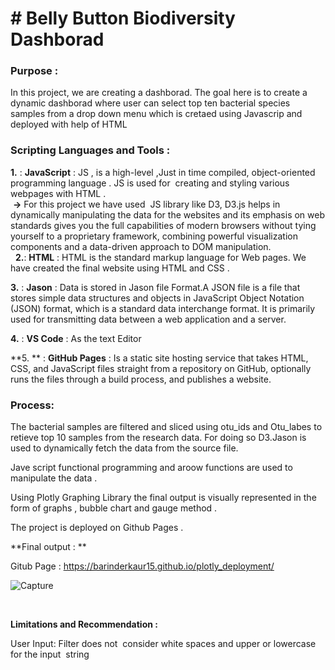 # # Belly Button Biodiversity Dashborad 
### Purpose : 
In this project, we are creating a dashborad. The goal here is to create a dynamic dashborad where user can select top ten bacterial species samples from a drop down menu which is cretaed using Javascrip and deployed with help of HTML 

### Scripting Languages and Tools :

**1.** : **JavaScript** : JS , is a high-level ,Just in time compiled, object-oriented programming language . JS is used for  creating and styling various webpages with HTML .<BR>
 **->** For this project we have used  JS library like D3, D3.js helps in dynamically manipulating the data for the websites and its emphasis on web standards gives you the full capabilities of modern browsers without tying yourself to a proprietary framework, combining powerful visualization components and a data-driven approach to DOM manipulation. <BR>
  
**2.**: **HTML** : HTML is the standard markup language for Web pages. We have created the final website using HTML and CSS .

**3.** : **Jason** : Data is stored in Jason file Format.A JSON file is a file that stores simple data structures and objects in JavaScript Object Notation (JSON) format, which is a standard data interchange format. It is primarily used for transmitting data between a web application and a server.  <BR>

**4.** : **VS Code** : As the text Editor <br>

**5. ** : **GitHub Pages** : Is a static site hosting service that takes HTML, CSS, and JavaScript files straight from a repository on GitHub, optionally runs the files through a build process, and publishes a website. 

### Process: ### 

The  bacterial samples are filtered and sliced using otu_ids and Otu_labes to retieve top 10 samples from the research data. 
For doing so D3.Jason is used to dynamically fetch the data from the source file. <BR>

Jave script functional programming and aroow functions are used to manipulate the data . 

Using Plotly Graphing Library  the final output is visually represented in the form of graphs , bubble chart and gauge method .<BR>
  
The project is deployed on Github Pages . 


**Final output : **

Gitub Page : https://barinderkaur15.github.io/plotly_deployment/


![Capture](https://user-images.githubusercontent.com/55926650/71315273-928b5100-240d-11ea-90bb-cc545d25e561.PNG)

<BR>
  
**Limitations and Recommendation :**

User Input: Filter does not  consider white spaces and upper or lowercase for the input  string  
